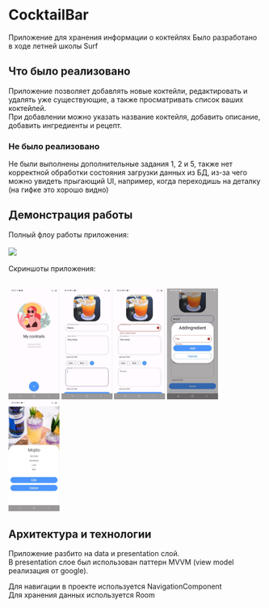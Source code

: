 # CocktailBar
Приложение для хранения информации о коктейлях
Было разработано в ходе летней школы Surf

## Что было реализовано
Приложение позволяет добавлять новые коктейли, редактировать и удалять уже существующие, а также просматривать список ваших коктейлей.<br>
При добавлении можно указать название коктейля, добавить описание, добавить ингредиенты и рецепт.

### Не было реализовано
Не были выполнены дополнительные задания 1, 2 и 5, также нет корректной обработки состояния загрузки данных из БД, из-за чего можно увидеть прыгающий UI, например, когда переходишь на деталку (на гифке это хорошо видно)

## Демонстрация работы

Полный флоу работы приложения:<br><br>
<img src="assets/full_flow.gif" width="230"></img>

Скриншоты приложения: <br><br>
<p>
  <img src='assets/bar1.jpg' width='20%'/>
  <img src='assets/bar2.jpg' width='20%'/>
  <img src='assets/bar3.jpg' width='20%'/>
  <img src='assets/bar4.jpg' width='20%'/>
  <img src='assets/bar5.jpg' width='20%'/>
</p>


## Архитектура и технологии
Приложение разбито на data и presentation слой.<br>
В presentation слое был использован паттерн MVVM (view model реализация от google).<br>

Для навигации в проекте используется NavigationComponent<br>
Для хранения данных используется Room<br>




